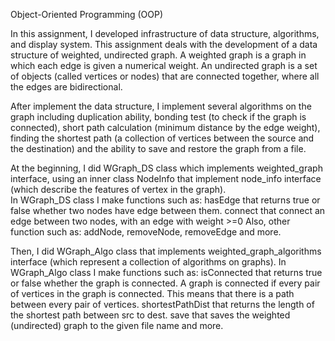 Object-Oriented Programming (OOP)

In this assignment, I developed infrastructure of data structure, algorithms, and display system.
This assignment deals with the development of a data structure of weighted, undirected graph. 
A weighted graph is a graph in which each edge is given a numerical weight.
An undirected graph is a set of objects (called vertices or nodes) that are connected together, where all the edges are bidirectional.

After implement the data structure, I implement several algorithms on the graph including duplication ability, bonding test (to check if the graph is connected), short path calculation (minimum distance by the edge weight), finding the shortest path (a collection of vertices between the source and the destination) and the ability to save and restore the graph from a file.

At the beginning, I did WGraph_DS class which implements weighted_graph interface,
using an inner class NodeInfo that implement node_info interface (which describe the features of vertex in the graph).  
In WGraph_DS class I make functions such as:
hasEdge that returns true or false whether two nodes have edge between them.
connect that connect an edge between two nodes, with an edge with weight >=0
Also, other function such as: addNode, removeNode, removeEdge and more. 

Then, I did WGraph_Algo class that implements weighted_graph_algorithms interface (which represent a collection of algorithms on graphs). 
In WGraph_Algo class I make functions such as:
isConnected that returns true or false whether the graph is connected. A graph is connected if every pair of vertices in the graph is connected. This means that there is a path between every pair of vertices.
shortestPathDist that returns the length of the shortest path between src to dest.
save that saves the weighted (undirected) graph to the given file name and more.




